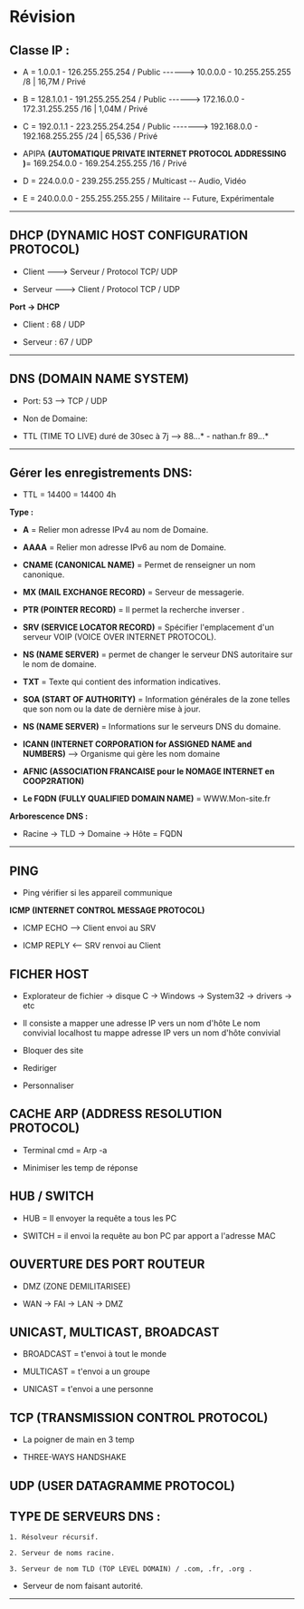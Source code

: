 # **Révision**

## **Classe IP :**

- A = 1.0.0.1 - 126.255.255.254       / Public  ------> 10.0.0.0 - 10.255.255.255    /8  |  16,7M  / Privé

- B = 128.1.0.1 - 191.255.255.254  /  Public  ------> 172.16.0.0 - 172.31.255.255    /16 | 1,04M  / Privé

- C = 192.0.1.1 - 223.255.254.254  / Public  -------> 192.168.0.0 - 192.168.255.255   /24 | 65,536 / Privé

- APIPA **(AUTOMATIQUE PRIVATE INTERNET PROTOCOL ADDRESSING )**= 169.254.0.0 - 169.254.255.255 /16  / Privé


- D = 224.0.0.0 - 239.255.255.255  /  Multicast -- Audio, Vidéo

- E =  240.0.0.0 -  255.255.255.255 / Militaire -- Future, Expérimentale

---

## **DHCP (DYNAMIC HOST CONFIGURATION PROTOCOL)**

- Client ---> Serveur / Protocol TCP/ UDP

- Serveur ---> Client / Protocol TCP / UDP

**Port -> DHCP**

- Client : 68 / UDP

- Serveur : 67 / UDP

---

## **DNS (DOMAIN NAME SYSTEM)**

- Port: 53 --> TCP / UDP

- Non de Domaine:

- TTL (TIME TO LIVE) duré de 30sec à 7j  --> 88.*.*.* - nathan.fr  89.*.*.*

---

## **Gérer les enregistrements DNS:**

- TTL = 14400 = 14400 4h

**Type :**

- **A** = Relier mon adresse IPv4 au nom de Domaine.

- **AAAA** = Relier mon adresse IPv6 au nom de Domaine.

- **CNAME (CANONICAL NAME)** = Permet de renseigner un nom canonique.

- **MX (MAIL EXCHANGE RECORD)** = Serveur de messagerie.

- **PTR (POINTER RECORD)** = Il permet la recherche inverser .

- **SRV (SERVICE LOCATOR RECORD)** = Spécifier l'emplacement d'un serveur VOIP (VOICE OVER INTERNET PROTOCOL).

- **NS (NAME SERVER)** = permet de changer le serveur DNS autoritaire sur le nom de domaine.

- **TXT**  = Texte qui contient des information indicatives.

- **SOA (START OF AUTHORITY)** = Information générales de la zone telles que son nom ou la date de dernière mise à jour.

- **NS (NAME SERVER)** = Informations sur le serveurs DNS du domaine.

- **ICANN (INTERNET CORPORATION for ASSIGNED NAME and NUMBERS)** --> Organisme qui gère les nom domaine 

- **AFNIC (ASSOCIATION FRANCAISE pour le NOMAGE INTERNET en COOP2RATION)**

- **Le FQDN (FULLY QUALIFIED DOMAIN NAME)** = WWW.Mon-site.fr 

**Arborescence DNS :**

- Racine -> TLD -> Domaine -> Hôte = FQDN

---

## **PING**

- Ping vérifier si les appareil communique

**ICMP (INTERNET CONTROL MESSAGE PROTOCOL)**

- ICMP ECHO --> Client envoi au SRV

- ICMP REPLY <-- SRV renvoi au Client

## **FICHER HOST**

- Explorateur de fichier -> disque C -> Windows -> System32 -> drivers -> etc

- Il consiste a mapper une adresse IP vers un nom d'hôte
Le nom convivial localhost tu mappe adresse IP vers un nom d'hôte convivial

- Bloquer des site

- Rediriger

- Personnaliser

## **CACHE ARP (ADDRESS RESOLUTION PROTOCOL)**

- Terminal cmd = Arp -a 

- Minimiser les temp de réponse

## **HUB / SWITCH**

- HUB = Il envoyer la requête a tous les PC

- SWITCH =  il envoi la requête au bon PC par apport a l'adresse MAC


## **OUVERTURE DES PORT ROUTEUR**

- DMZ (ZONE DEMILITARISEE)

- WAN -> FAI -> LAN -> DMZ 


## **UNICAST, MULTICAST,  BROADCAST**

- BROADCAST = t'envoi à tout le monde

- MULTICAST = t'envoi a un groupe

- UNICAST = t'envoi a une personne

## **TCP (TRANSMISSION CONTROL PROTOCOL)**

- La poigner de main en 3 temp 

- THREE-WAYS  HANDSHAKE

## **UDP (USER DATAGRAMME PROTOCOL)**

## **TYPE DE SERVEURS DNS :**

    1. Résolveur récursif.

    2. Serveur de noms racine.

    3. Serveur de nom TLD (TOP LEVEL DOMAIN) / .com, .fr, .org . 

- Serveur de nom faisant autorité.

---